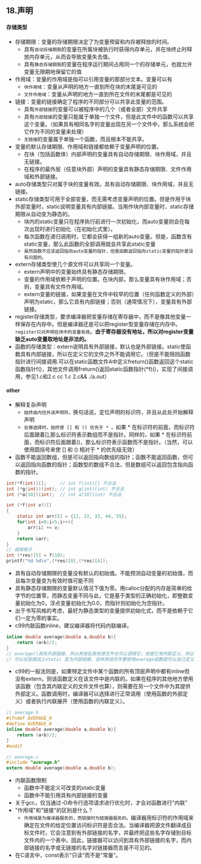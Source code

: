 ## 18.声明
#### 存储类型
- 存储期限：变量的存储期限决定了为变量预留和内存被释放的时间。
    - 具有`自动存储期限`的变量在所属块被执行时获得内存单元，并在块终止时释放内存单元，从而会导致变量失去值。
    - 具有`静态存储期限`的变量在程序运行期间占用同一个的存储单元，也就允许变量无限期地保留它的值
- 作用域：变量的作用域是指可以引用变量的那部分文本。变量可以有
    - `块作用域`：变量从声明的地方一直到所在块的末尾是可见的
    - `文件作用域`：变量从声明的地方一直到所在文件的末尾都是可见的
- 链接：变量的链接确定了程序的不同部分可以共享此变量的范围。
    - 具有`外部链接`的变量可以被程序中的几个（或者全部）文件共享
    - 具有`内部链接`的变量只能属于单独一个文件，但是此文件中的函数可以共享这个变量。（如果具有相同名字的变量出现在另一个文件中，那么系统会把它作为不同的变量来处理）
    - `无链接`的变量属于单独一个函数，而且根本不能共享。
- 变量的默认存储期限、作用域和链接都依赖于变量声明的位置。
    - 在块（包括函数体）内部声明的变量具有自动存储期限、块作用域，并且无链接。
    - 在程序的最外层（任意块外部）声明的变量具有静态存储期限、文件作用域和外部链接。
- auto存储类型只对属于块的变量有效。具有自动存储期限、块作用域，并且无链接。
- static存储类型可用于全部变量，而无需考虑变量声明的位置。但是作用于块外部变量时，static说明变量具有内部链接。当用作块内部变量时，static存储期限从自动变为静态的。
    - 块内的static变量只在程序执行前进行一次初始化，而auto变量则会在每次出现时进行初始化（在初始化式里）。
    - 每次函数在递归调用时，它都会获得一组新的auto变量。但是，函数含有static变量，那么此函数的全部调用就会共享此static变量
    - `虽然函数不应该返回指向auto变量的指针，但是函数返回指向static变量的指针是没有问题的。`
- extern存储类型使几个源文件可以共享同一个变量。
    - extern声明中的变量始终具有静态存储期限。
    - 变量的作用域依赖于声明的位置。在块内部，那么变量具有块作用域；否则，变量具有文件作用域。
    - extern变量的链接，如果变量在文件中较早的位置（任何函数定义的外部）声明为static，那么它具有内部链接；否则（通常情况下），变量具有外部链接。
- register存储类型，要求编译器把变量存储在寄存器中，而不是像其他变量一样保存在内存中。但是编译器还是可以把register型变量存储在内存中。`register只对声明在块中的变量有效`。**由于寄存器没有地址，所以对register变量缺乏auto变量取地址是非法的。**
- 函数的存储类型：extern说明具有外部链接，默认也是外部链接。static使函数具有内部链接，所以在定义它的文件之外不能调用它。（但是不能阻挡函数指针进行间接调用.可以在static函数文件A中定义freturn()函数返回这个static函数指针f()，其他文件调用freturn()返回static函数指针(*f)()，实现了间接调用，参见1.c和2.c cc 1.c 2.c&& ./a.out）
#### other
- 解释复杂声明
    - `始终由内往外读声明符。`换句话说，定位声明的标识符，并且从此处开始解释声明
    - `在做选择时，始终使 [] 和 () 优先于 * 。`如果 * 在标识符的前面，而标识符后面跟着[],那么标识符表示数组而不是指针。同样的，如果 * 在标识符前面，而标识符后面跟着()，那么标识符表示函数而不是指针。（当然，可以使用圆括号来使 [] 和 () 相对于 * 的优先级无效）
- 函数不能返回数组，但是可以返回指向数组的指针；函数不能返回函数，但可以返回指向函数的指针；函数型的数组不合法，但是数组可以返回包含指向函数的指针。
```c
int(*f(int))[];     // int f(int)[] 不合法
int (*g(int))(int); // int g(int)(int) 不合法
int (*a[10])(int);  // int a[10](int) 不合法

int (*f(int v))[]
{
    static int arr[5] = {11, 22, 33, 44, 55};
    for(int i=0;i<5;i++){
        arr[i] += v;
    }
    return &arr;
}
// 调用例子
int (*res)[5] = f(10);
printf("%d %d\n",(*res)[0],(*res)[4]);
```
- 具有自动存储期限的变量没有默认的初始值。不能预测自动变量的初始值，而且每次变量变为有效时值可能不同
- 具有静态存储期限的变量默认情况下值为零。用calloc分配的内存是简单的给字节的位置零，而静态变量不同与此，它是基于类型的正确初始化，即整数变量初始化为0，浮点变量初始化为0.0，而指针则初始化为空指针。
- 出于书写风格的考虑，最好为静态类型的变量提供初始化式，而不是依赖于它们一定为零的事实。
- c99内联函数inline，建议编译器将代码内联编译。
```c
inline double average(double a,double b){
    return (a+b)/2;
}
// average()具有外部链接，所以其他在其他源文件也可以调用它，但是它有内联定义，所以试图在其他文件中调用它将失败。
// 可以在前面加上static 变为内部链接，这样其他文件要使用average函数就可以自己定义。
```
- c99的一般法则是，如果特定文件中某个函数的所有顶层声明中都有inline但没有extern，则该函数定义在该文件中是内联的。如果在程序的其他地方使用该函数（包含其内联定义的文件文件也算），则需要在另一个文件中为其提供外部定义。函数调用时，编译器可以选择进行正常调用（使用函数的外部定义）或者执行内联展开（使用函数的内联定义）。
```c
// average.h
#ifndef AVERAGE_H
#define AVERAGE_H
inline double average(double a,double b){
    return (a+b)/2;
}
#endif

// average.c
#include "average.h"
extern double average(double a,double b);
```
- 内联函数限制
  - 函数中不能定义可改变的static变量
  - 函数中不能引用具有内部链接的变量
- 关于gcc，仅当通过-O命令行选项请求进行优化时，才会对函数进行"内联"
- "作用域"和"链接"的区别是什么？
  - `作用域是为编译器服务的，而链接时为链接器服务的。`编译器用标识符的作用域来确定在文件的给定位置访问标识符是否合法。当编译器把源文件翻译成目标文件时，它会注意到有外部链接的名字，并最终把这些名字存储到目标文件内的一个表中。因此，链接器可以访问到具有外部链接的名字，而内部链接的名字或无链接的名字对链接器而言是不可见的。
- 在C语言中，const表示"只读"而不是"常量"。